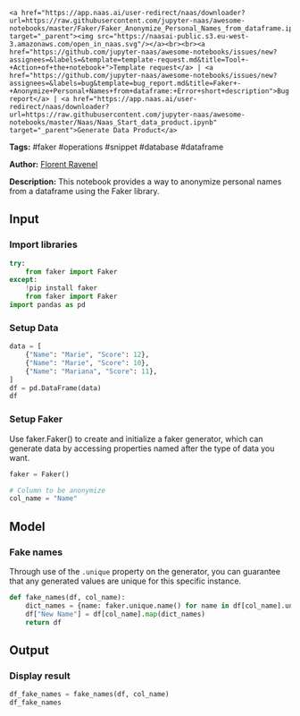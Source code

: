     <a href="https://app.naas.ai/user-redirect/naas/downloader?url=https://raw.githubusercontent.com/jupyter-naas/awesome-notebooks/master/Faker/Faker_Anonymize_Personal_Names_from_dataframe.ipynb" target="_parent"><img src="https://naasai-public.s3.eu-west-3.amazonaws.com/open_in_naas.svg"/></a><br><br><a href="https://github.com/jupyter-naas/awesome-notebooks/issues/new?assignees=&labels=&template=template-request.md&title=Tool+-+Action+of+the+notebook+">Template request</a> | <a href="https://github.com/jupyter-naas/awesome-notebooks/issues/new?assignees=&labels=bug&template=bug_report.md&title=Faker+-+Anonymize+Personal+Names+from+dataframe:+Error+short+description">Bug report</a> | <a href="https://app.naas.ai/user-redirect/naas/downloader?url=https://raw.githubusercontent.com/jupyter-naas/awesome-notebooks/master/Naas/Naas_Start_data_product.ipynb" target="_parent">Generate Data Product</a>

**Tags:** #faker #operations #snippet #database #dataframe

**Author:** [Florent Ravenel](https://www.linkedin.com/in/florent-ravenel/)

**Description:** This notebook provides a way to anonymize personal names from a dataframe using the Faker library.

## Input

### Import libraries


```python
try:
    from faker import Faker
except:
    !pip install faker
    from faker import Faker
import pandas as pd
```

### Setup Data


```python
data = [
    {"Name": "Marie", "Score": 12},
    {"Name": "Marie", "Score": 10},
    {"Name": "Mariana", "Score": 11},
]
df = pd.DataFrame(data)
df
```

### Setup Faker
Use faker.Faker() to create and initialize a faker generator, which can generate data by accessing properties named after the type of data you want.


```python
faker = Faker()

# Column to be anonymize
col_name = "Name"
```

## Model

### Fake names
Through use of the `.unique` property on the generator, you can guarantee that any generated values are unique for this specific instance.


```python
def fake_names(df, col_name):
    dict_names = {name: faker.unique.name() for name in df[col_name].unique()}
    df["New Name"] = df[col_name].map(dict_names)
    return df
```

## Output

### Display result


```python
df_fake_names = fake_names(df, col_name)
df_fake_names
```
